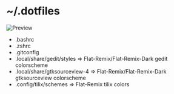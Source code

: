 # ~/.dotfiles

![Preview](https://raw.githubusercontent.com/daniruiz/dotfiles/master/Screenshots/screenshot-1.png)

* .bashrc
* .zshrc
* .gitconfig
* .local/share/gedit/styles => Flat-Remix/Flat-Remix-Dark gedit colorscheme
* .local/share/gtksourceview-4 => Flat-Remix/Flat-Remix-Dark gtksourceview colorscheme
* .config/tilix/schemes => Flat-Remix tilix colors